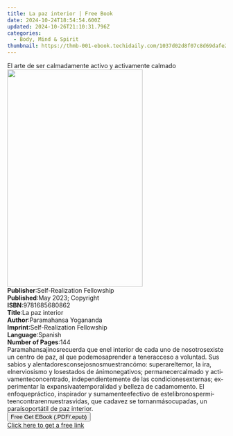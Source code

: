 ```yaml
---
title: La paz interior | Free Book
date: 2024-10-24T18:54:54.600Z
updated: 2024-10-26T21:10:31.796Z
categories:
  - Body, Mind & Spirit
thumbnail: https://thmb-001-ebook.techidaily.com/1037d02d8f07c8d69dafe247e2c92ee326070fe41130a9c6f36d89b7032beb0a.jpg
---
```

<main id="book-container">
  <div class="flex flex-col">
    <div class="book-brief flex-1 py-6 px-4 sm:p-6 md:py-10 md:px-8">
      <!-- brief-->
      <div class="book-brief-main">
        El arte de ser calmadamente activo y activamente calmado
      </div>
    </div>
    <div
      class="book-meta-info flex-1 grid gap-4 col-start-1 col-end-3 row-start-1 sm:mb-6 sm:grid-cols-4 lg:gap-6 lg:col-start-2 lg:row-end-6 lg:row-span-6 lg:mb-0"
    >
      <div
        class="book-meta-info-left place-content-center mt-4 p-4 text-sm leading-6 col-start-2 col-span-2 dark:text-slate-400"
      >
        <img
          class="w-full h-500 object-cover rounded-lg sm:h-255 sm:col-span-2 lg:col-span-full"
          src="https://img-001-ebook.techidaily.com/53d24611819a703d9e2a6f447ed182ecb47981eaf74ce769acd2fc2612a83823.jpg"
          alt=""
          width="312"
          height="500"
        />
      </div>
      <div
        class="book-meta-info-right mt-2 col-start-1 row-start-2 col-span-3 self-center"
      >
        <!-- meta data  -->
        <div class="flex flex-col px-4 md:px-8">
          <div class="flex-1">
            <strong>Publisher</strong>:<span class="px-2"
              >Self-Realization Fellowship</span
            >
          </div>
          <div class="flex-1">
            <strong>Published</strong>:<span class="px-2"
              >May 2023; Copyright</span
            >
          </div>
          <div class="flex-1">
            <strong>ISBN</strong>:<span class="px-2">9781685680862</span>
          </div>
          <div class="flex-1">
            <strong>Title</strong>:<span class="px-2">La paz interior</span>
          </div>
          <div class="flex-1">
            <strong>Author</strong>:<span class="px-2"
              >Paramahansa Yogananda</span
            >
          </div>
          <div class="flex-1">
            <strong>Imprint</strong>:<span class="px-2"
              >Self-Realization Fellowship</span
            >
          </div>
          <div class="flex-1">
            <strong>Language</strong>:<span class="px-2">Spanish</span>
          </div>
          <div class="flex-1">
            <strong>Number of Pages</strong>:<span class="px-2">144</span>
          </div>
        </div>
      </div>
    </div>
    <div class="book-description flex-1 py-6 px-4 sm:p-6 md:py-10 md:px-8">
      <div class="book-description-main">
        <div accordion-content="" id="description">
          <span lang="EN-US" class="TextRun SCXW108232797 BCX4"
            ><span
              class="NormalTextRun SpellingErrorV2Themed SCXW108232797 BCX4"
              >Paramahansaji</span
            ><span class="NormalTextRun SCXW108232797 BCX4"></span
            ><span
              class="NormalTextRun SpellingErrorV2Themed SCXW108232797 BCX4"
              >nos</span
            ><span class="NormalTextRun SCXW108232797 BCX4"></span
            ><span
              class="NormalTextRun SpellingErrorV2Themed SCXW108232797 BCX4"
              >recuerda</span
            ><span class="NormalTextRun SCXW108232797 BCX4"> que </span
            ><span
              class="NormalTextRun SpellingErrorV2Themed SCXW108232797 BCX4"
              >en</span
            ><span class="NormalTextRun SCXW108232797 BCX4"></span
            ><span
              class="NormalTextRun SpellingErrorV2Themed SCXW108232797 BCX4"
              >el</span
            ><span class="NormalTextRun SCXW108232797 BCX4"> interior de </span
            ><span
              class="NormalTextRun SpellingErrorV2Themed SCXW108232797 BCX4"
              >cada</span
            ><span class="NormalTextRun SCXW108232797 BCX4"> uno de </span
            ><span
              class="NormalTextRun SpellingErrorV2Themed SCXW108232797 BCX4"
              >nosotros</span
            ><span class="NormalTextRun SCXW108232797 BCX4"></span
            ><span
              class="NormalTextRun SpellingErrorV2Themed SCXW108232797 BCX4"
              >existe</span
            ><span class="NormalTextRun SCXW108232797 BCX4"> un </span
            ><span
              class="NormalTextRun SpellingErrorV2Themed SCXW108232797 BCX4"
              >centro</span
            ><span class="NormalTextRun SCXW108232797 BCX4"> de </span
            ><span
              class="NormalTextRun SpellingErrorV2Themed SCXW108232797 BCX4"
              >paz</span
            ><span class="NormalTextRun SCXW108232797 BCX4">, al que </span
            ><span
              class="NormalTextRun SpellingErrorV2Themed SCXW108232797 BCX4"
              >podemos</span
            ><span class="NormalTextRun SCXW108232797 BCX4"></span
            ><span
              class="NormalTextRun SpellingErrorV2Themed SCXW108232797 BCX4"
              >aprender</span
            ><span class="NormalTextRun SCXW108232797 BCX4"> a </span
            ><span
              class="NormalTextRun SpellingErrorV2Themed SCXW108232797 BCX4"
              >tener</span
            ><span class="NormalTextRun SCXW108232797 BCX4"></span
            ><span
              class="NormalTextRun SpellingErrorV2Themed SCXW108232797 BCX4"
              >acceso</span
            ><span class="NormalTextRun SCXW108232797 BCX4"> a </span
            ><span
              class="NormalTextRun SpellingErrorV2Themed SCXW108232797 BCX4"
              >voluntad</span
            ><span class="NormalTextRun SCXW108232797 BCX4">. Sus </span
            ><span
              class="NormalTextRun SpellingErrorV2Themed SCXW108232797 BCX4"
              >sabios</span
            ><span class="NormalTextRun SCXW108232797 BCX4"> y </span
            ><span
              class="NormalTextRun SpellingErrorV2Themed SCXW108232797 BCX4"
              >alentadores</span
            ><span class="NormalTextRun SCXW108232797 BCX4"></span
            ><span
              class="NormalTextRun SpellingErrorV2Themed SCXW108232797 BCX4"
              >consejos</span
            ><span class="NormalTextRun SCXW108232797 BCX4"></span
            ><span
              class="NormalTextRun SpellingErrorV2Themed SCXW108232797 BCX4"
              >nos</span
            ><span class="NormalTextRun SCXW108232797 BCX4"></span
            ><span
              class="NormalTextRun SpellingErrorV2Themed SCXW108232797 BCX4"
              >muestran</span
            ><span class="NormalTextRun SCXW108232797 BCX4"></span
            ><span
              class="NormalTextRun SpellingErrorV2Themed SCXW108232797 BCX4"
              >cómo</span
            ><span class="NormalTextRun SCXW108232797 BCX4">: </span
            ><span
              class="NormalTextRun SpellingErrorV2Themed SCXW108232797 BCX4"
              >superar</span
            ><span class="NormalTextRun SCXW108232797 BCX4"></span
            ><span
              class="NormalTextRun SpellingErrorV2Themed SCXW108232797 BCX4"
              >el</span
            ><span class="NormalTextRun SCXW108232797 BCX4"></span
            ><span
              class="NormalTextRun SpellingErrorV2Themed SCXW108232797 BCX4"
              >temor</span
            ><span class="NormalTextRun SCXW108232797 BCX4">, la </span
            ><span
              class="NormalTextRun SpellingErrorV2Themed SCXW108232797 BCX4"
              >ira</span
            ><span class="NormalTextRun SCXW108232797 BCX4">, </span
            ><span
              class="NormalTextRun SpellingErrorV2Themed SCXW108232797 BCX4"
              >el</span
            ><span class="NormalTextRun SCXW108232797 BCX4"></span
            ><span
              class="NormalTextRun SpellingErrorV2Themed SCXW108232797 BCX4"
              >nerviosismo</span
            ><span class="NormalTextRun SCXW108232797 BCX4"> y </span
            ><span
              class="NormalTextRun SpellingErrorV2Themed SCXW108232797 BCX4"
              >los</span
            ><span class="NormalTextRun SCXW108232797 BCX4"></span
            ><span
              class="NormalTextRun SpellingErrorV2Themed SCXW108232797 BCX4"
              >estados</span
            ><span class="NormalTextRun SCXW108232797 BCX4"> de </span
            ><span
              class="NormalTextRun SpellingErrorV2Themed SCXW108232797 BCX4"
              >ánimo</span
            ><span class="NormalTextRun SCXW108232797 BCX4"></span
            ><span
              class="NormalTextRun SpellingErrorV2Themed SCXW108232797 BCX4"
              >negativos</span
            ><span class="NormalTextRun SCXW108232797 BCX4">; </span
            ><span
              class="NormalTextRun SpellingErrorV2Themed SCXW108232797 BCX4"
              >permanecer</span
            ><span class="NormalTextRun SCXW108232797 BCX4"></span
            ><span
              class="NormalTextRun SpellingErrorV2Themed SCXW108232797 BCX4"
              >calmado</span
            ><span class="NormalTextRun SCXW108232797 BCX4"> y </span
            ><span
              class="NormalTextRun SpellingErrorV2Themed SCXW108232797 BCX4"
              >activamente</span
            ><span class="NormalTextRun SCXW108232797 BCX4"></span
            ><span
              class="NormalTextRun SpellingErrorV2Themed SCXW108232797 BCX4"
              >concentrado</span
            ><span class="NormalTextRun SCXW108232797 BCX4">, </span
            ><span
              class="NormalTextRun SpellingErrorV2Themed SCXW108232797 BCX4"
              >independientemente</span
            ><span class="NormalTextRun SCXW108232797 BCX4"> de las </span
            ><span
              class="NormalTextRun SpellingErrorV2Themed SCXW108232797 BCX4"
              >condiciones</span
            ><span class="NormalTextRun SCXW108232797 BCX4"></span
            ><span
              class="NormalTextRun SpellingErrorV2Themed SCXW108232797 BCX4"
              >externas</span
            ><span class="NormalTextRun SCXW108232797 BCX4">; </span
            ><span
              class="NormalTextRun SpellingErrorV2Themed SCXW108232797 BCX4"
              >experimentar</span
            ><span class="NormalTextRun SCXW108232797 BCX4"> la </span
            ><span
              class="NormalTextRun SpellingErrorV2Themed SCXW108232797 BCX4"
              >expansiva</span
            ><span class="NormalTextRun SCXW108232797 BCX4"></span
            ><span
              class="NormalTextRun SpellingErrorV2Themed SCXW108232797 BCX4"
              >atemporalidad</span
            ><span class="NormalTextRun SCXW108232797 BCX4"> y </span
            ><span
              class="NormalTextRun SpellingErrorV2Themed SCXW108232797 BCX4"
              >belleza</span
            ><span class="NormalTextRun SCXW108232797 BCX4"> de </span
            ><span
              class="NormalTextRun SpellingErrorV2Themed SCXW108232797 BCX4"
              >cada</span
            ><span class="NormalTextRun SCXW108232797 BCX4"></span
            ><span
              class="NormalTextRun SpellingErrorV2Themed SCXW108232797 BCX4"
              >momento</span
            ><span class="NormalTextRun SCXW108232797 BCX4">. El </span
            ><span
              class="NormalTextRun SpellingErrorV2Themed SCXW108232797 BCX4"
              >enfoque</span
            ><span class="NormalTextRun SCXW108232797 BCX4"></span
            ><span
              class="NormalTextRun SpellingErrorV2Themed SCXW108232797 BCX4"
              >práctico</span
            ><span class="NormalTextRun SCXW108232797 BCX4">, </span
            ><span
              class="NormalTextRun SpellingErrorV2Themed SCXW108232797 BCX4"
              >inspirador</span
            ><span class="NormalTextRun SCXW108232797 BCX4"> y </span
            ><span
              class="NormalTextRun SpellingErrorV2Themed SCXW108232797 BCX4"
              >sumamente</span
            ><span class="NormalTextRun SCXW108232797 BCX4"></span
            ><span
              class="NormalTextRun SpellingErrorV2Themed SCXW108232797 BCX4"
              >efectivo</span
            ><span class="NormalTextRun SCXW108232797 BCX4"> de </span
            ><span
              class="NormalTextRun SpellingErrorV2Themed SCXW108232797 BCX4"
              >este</span
            ><span class="NormalTextRun SCXW108232797 BCX4"></span
            ><span
              class="NormalTextRun SpellingErrorV2Themed SCXW108232797 BCX4"
              >libro</span
            ><span class="NormalTextRun SCXW108232797 BCX4"></span
            ><span
              class="NormalTextRun SpellingErrorV2Themed SCXW108232797 BCX4"
              >nos</span
            ><span class="NormalTextRun SCXW108232797 BCX4"></span
            ><span
              class="NormalTextRun SpellingErrorV2Themed SCXW108232797 BCX4"
              >permite</span
            ><span class="NormalTextRun SCXW108232797 BCX4"></span
            ><span
              class="NormalTextRun SpellingErrorV2Themed SCXW108232797 BCX4"
              >encontrar</span
            ><span class="NormalTextRun SCXW108232797 BCX4"></span
            ><span
              class="NormalTextRun SpellingErrorV2Themed SCXW108232797 BCX4"
              >en</span
            ><span class="NormalTextRun SCXW108232797 BCX4"></span
            ><span
              class="NormalTextRun SpellingErrorV2Themed SCXW108232797 BCX4"
              >nuestras</span
            ><span class="NormalTextRun SCXW108232797 BCX4"></span
            ><span
              class="NormalTextRun SpellingErrorV2Themed SCXW108232797 BCX4"
              >vidas</span
            ><span class="NormalTextRun SCXW108232797 BCX4">, que </span
            ><span
              class="NormalTextRun SpellingErrorV2Themed SCXW108232797 BCX4"
              >cada</span
            ><span class="NormalTextRun SCXW108232797 BCX4"></span
            ><span
              class="NormalTextRun SpellingErrorV2Themed SCXW108232797 BCX4"
              >vez</span
            ><span class="NormalTextRun SCXW108232797 BCX4"> se </span
            ><span
              class="NormalTextRun SpellingErrorV2Themed SCXW108232797 BCX4"
              >tornan</span
            ><span class="NormalTextRun SCXW108232797 BCX4"></span
            ><span
              class="NormalTextRun SpellingErrorV2Themed SCXW108232797 BCX4"
              >más</span
            ><span class="NormalTextRun SCXW108232797 BCX4"></span
            ><span
              class="NormalTextRun SpellingErrorV2Themed SCXW108232797 BCX4"
              >ocupadas</span
            ><span class="NormalTextRun SCXW108232797 BCX4">, un </span
            ><span
              class="NormalTextRun SpellingErrorV2Themed SCXW108232797 BCX4"
              >paraíso</span
            ><span class="NormalTextRun SCXW108232797 BCX4"></span
            ><span
              class="NormalTextRun SpellingErrorV2Themed SCXW108232797 BCX4"
              >portátil</span
            ><span class="NormalTextRun SCXW108232797 BCX4"> de </span
            ><span
              class="NormalTextRun SpellingErrorV2Themed SCXW108232797 BCX4"
              >paz</span
            ><span class="NormalTextRun SCXW108232797 BCX4">
              interior.</span
            ></span
          ><span class="EOP SCXW108232797 BCX4">&nbsp;</span>
        </div>
      </div>
    </div>
    <div class="book-excerpts flex-1 py-6 px-4 sm:p-6 md:py-10 md:px-8"></div>
    <div
      class="book-about-author flex-1 py-6 px-4 sm:p-6 md:py-10 md:px-8"
    ></div>
    <div class="book-free-get flex-1 py-6 px-4 sm:p-6 md:py-10 md:px-8">
      <button
        id="btn-free-get"
        class="bg-blue-500 hover:bg-blue-700 text-white font-bold py-2 px-4 rounded"
      >
        Free Get EBook (.PDF/.epub)
      </button>
      <div id="countdown-display" class="px-2 text-lg mt-2"></div>
      <a
        id="free-link"
        class="hidden bg-blue-500 hover:bg-blue-700 text-white font-bold py-2 px-4 rounded"
        href="https://www.ebooks.com/en-us/book/210847422/la-paz-interior/paramahansa-yogananda/"
        target="_blank"
        >Click here to get a free link</a
      >
    </div>
    <script>
      let countdownTime = 0;
      let countdownInterval = null;
      document
        .getElementById('btn-free-get')
        .addEventListener('click', startCountdown);
      function startCountdown() {
        countdownTime = new Date().getTime() + 60000 * 3;
        countdownInterval = setInterval(updateCountdown, 1000);
        document.getElementById('btn-free-get').disabled = true;
        document
          .getElementById('btn-free-get')
          .classList.add('bg-gray-500', 'cursor-not-allowed');
      }
      function updateCountdown() {
        let currentTime = new Date().getTime();
        let timeLeft = countdownTime - currentTime;
        let secondsLeft = Math.floor(timeLeft / 1000);
        document.getElementById('countdown-display').innerHTML =
          `Remaining time: ${secondsLeft} seconds.`;
        if (secondsLeft <= 0) {
          clearInterval(countdownInterval);
          document.getElementById('btn-free-get').classList.add('hidden');
          document.getElementById('free-link').classList.remove('hidden');
          document.getElementById('countdown-display').innerHTML = '';
        }
      }
    </script>
  </div>
</main>

<ins class="adsbygoogle"
      style="display:block"
      data-ad-client="ca-pub-7571918770474297"
      data-ad-slot="8358498916"
      data-ad-format="auto"
      data-full-width-responsive="true"></ins>
    